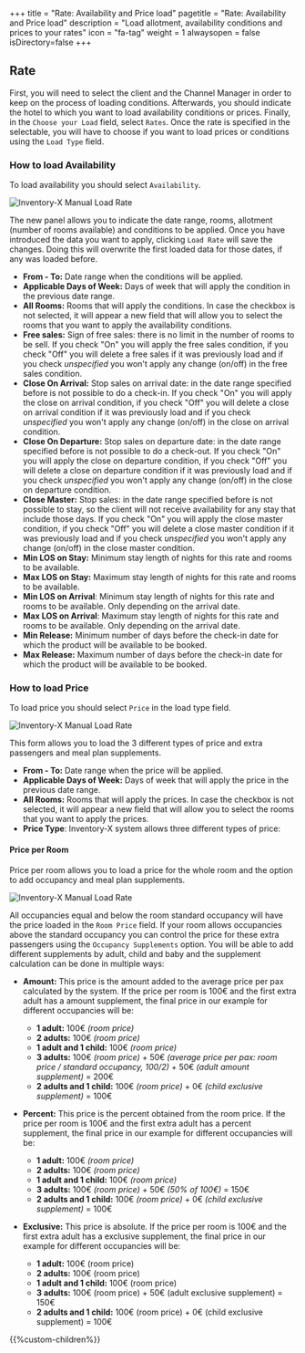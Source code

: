 +++
title = "Rate: Availability and Price load"
pagetitle = "Rate: Availability and Price load"
description = "Load allotment, availability conditions and prices to your rates"
icon = "fa-tag"
weight = 1
alwaysopen = false
isDirectory=false
+++

## Rate

First, you will need to select the client and the Channel Manager in order to keep on the process of loading conditions. Afterwards, you should indicate the hotel to which you want to load availability conditions or prices. Finally, in the `Choose your Load` field, select `Rates`. Once the rate is specified in the selectable, you will have to choose if you want to load prices or conditions using the `Load Type` field. 

### How to load Availability

To load availability you should select `Availability`.

![Inventory-X Manual Load Rate](./../../../../images/web/inventory_manualload_rate.png "Inventory-X Manual Load Rate")

The new panel allows you to indicate the date range, rooms, allotment (number of rooms available) and conditions to be applied. Once you have introduced the data you want to apply, clicking ``Load Rate`` will save the changes. Doing this will overwrite the first loaded data for those dates, if any was loaded before.

* **From - To:** Date range when the conditions will be applied.
* **Applicable Days of Week:** Days of week that will apply the condition in the previous date range.
* **All Rooms:** Rooms that will apply the conditions. In case the checkbox is not selected, it will appear a new field that will allow you to select the rooms that you want to apply the availability conditions.
* **Free sales:** Sign of free sales: there is no limit in the number of rooms to be sell. If you check "On" you will apply the free sales condition, if you check "Off" you will delete a free sales if it was previously load and if you check *unspecified* you won't apply any change (on/off) in the free sales condition. 
* **Close On Arrival:** Stop sales on arrival date: in the date range specified before is not possible to do a check-in. If you check "On" you will apply the close on arrival condition, if you check "Off" you will delete a close on arrival condition if it was previously load and if you check *unspecified* you won't apply any change (on/off) in the close on arrival condition.
* **Close On Departure:** Stop sales on departure date: in the date range specified before is not possible to do a check-out. If you check "On" you will apply the close on departure condition, if you check "Off" you will delete a close on departure condition if it was previously load and if you check *unspecified* you won't apply any change (on/off) in the close on departure condition.
* **Close Master:** Stop sales: in the date range specified before is not possible to stay, so the client will not receive availability for any stay that include those days.  If you check "On" you will apply the close master condition, if you check "Off" you will delete a close master condition if it was previously load and if you check *unspecified* you won't apply any change (on/off) in the close master condition.
* **Min LOS on Stay:** Minimum stay length of nights for this rate and rooms to be available. 
* **Max LOS on Stay:** Maximum stay length of nights for this rate and rooms to be available. 
* **Min LOS on Arrival**: Minimum stay length of nights for this rate and rooms to be available. Only depending on the arrival date.
* **Max LOS on Arrival**: Maximum stay length of nights for this rate and rooms to be available. Only depending on the arrival date.
* **Min Release:** Minimum number of days before the check-in date for which the product will be available to be booked.
* **Max Release:** Maximum number of days before the check-in date for which the product will be available to be booked.

### How to load Price

To load price you should select `Price` in the load type field.

![Inventory-X Manual Load Rate](./../../../../images/web/inventory_manualload_rate.png "Inventory-X Manual Load Rate")

This form allows you to load the 3 different types of price and extra passengers and meal plan supplements.

* **From - To:** Date range when the price will be applied.
* **Applicable Days of Week:** Days of week that will apply the price in the previous date range.
* **All Rooms:** Rooms that will apply the prices. In case the checkbox is not selected, it will appear a new field that will allow you to select the rooms that you want to apply the prices.
* **Price Type**: Inventory-X system allows three different types of price: 

#### Price per Room

Price per room allows you to load a price for the whole room and the option to add occupancy and meal plan supplements. 

![Inventory-X Manual Load Rate](./../../../../images/web/inventory_manualload_priceperroom.png "Inventory-X Manual Load Rate")

All occupancies equal and below the room standard occupancy will have the price loaded in the `Room Price` field. If your room allows occupancies above the standard occupancy you can control the price for these extra passengers using the `Occupancy Supplements` option. You will be able to add different supplements by adult, child and baby and the supplement calculation can be done in multiple ways: 

* **Amount:** This price is the amount added to the average price per pax calculated by the system. If the price per room is 100€ and the first extra adult has a amount supplement, the final price in our example for different occupancies will be:

    * **1 adult:** 100€ *(room price)*
    * **2 adults:** 100€ *(room price)*
    * **1 adult and 1 child:** 100€ *(room price)*
    * **3 adults:** 100€ *(room price)* + 50€ *(average price per pax: room price / standard occupancy, 100/2)* + 50€ *(adult amount supplement)* = 200€
    * **2 adults and 1 child:**  100€ *(room price)* + 0€ *(child exclusive supplement)* = 100€

* **Percent:** This price is the percent obtained from the room price. If the price per room is 100€ and the first extra adult has a percent supplement, the final price in our example for different occupancies will be:

   * **1 adult:** 100€ *(room price)*
    * **2 adults:** 100€ *(room price)*
    * **1 adult and 1 child:** 100€ *(room price)*
    * **3 adults:** 100€ *(room price)* + 50€ *(50% of 100€)* = 150€
    * **2 adults and 1 child:**  100€ *(room price)* + 0€ *(child exclusive supplement)* = 100€

* **Exclusive:** This price is absolute. If the price per room is 100€ and the first extra adult has a exclusive supplement, the final price in our example for different occupancies will be:
    * **1 adult:** 100€ (room price)
    * **2 adults:** 100€ (room price)
    * **1 adult and 1 child:** 100€ (room price)
    * **3 adults:** 100€ (room price) + 50€ (adult exclusive supplement) = 150€
    * **2 adults and 1 child:**  100€ (room price) + 0€ (child exclusive supplement) = 100€

{{%custom-children%}}